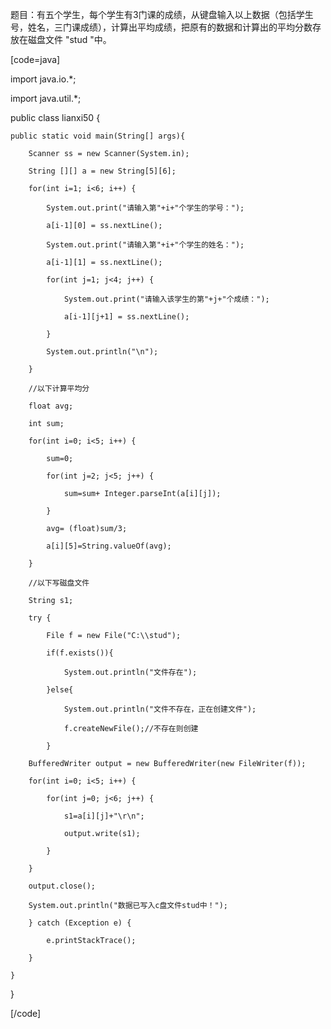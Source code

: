 题目：有五个学生，每个学生有3门课的成绩，从键盘输入以上数据（包括学生号，姓名，三门课成绩），计算出平均成绩，把原有的数据和计算出的平均分数存放在磁盘文件 "stud "中。
[code=java]
import java.io.*; 
import java.util.*;
public class lianxi50 { 
	public static void main(String[] args){ 
		Scanner ss = new Scanner(System.in);
		String [][] a = new String[5][6];
		for(int i=1; i<6; i++) {
			System.out.print("请输入第"+i+"个学生的学号：");
			a[i-1][0] = ss.nextLine();
			System.out.print("请输入第"+i+"个学生的姓名：");
			a[i-1][1] = ss.nextLine();
			for(int j=1; j<4; j++) {
				System.out.print("请输入该学生的第"+j+"个成绩：");
				a[i-1][j+1] = ss.nextLine();
			}
			System.out.println("\n");
		}
		//以下计算平均分
		float avg;
		int sum;
		for(int i=0; i<5; i++) {
			sum=0;
			for(int j=2; j<5; j++) {
				sum=sum+ Integer.parseInt(a[i][j]);
			}
			avg= (float)sum/3;
			a[i][5]=String.valueOf(avg);
		}
		//以下写磁盘文件 
		String s1; 
		try { 
			File f = new File("C:\\stud"); 
			if(f.exists()){ 
				System.out.println("文件存在"); 
			}else{ 
				System.out.println("文件不存在，正在创建文件"); 
				f.createNewFile();//不存在则创建 
			} 
		BufferedWriter output = new BufferedWriter(new FileWriter(f)); 
		for(int i=0; i<5; i++) {
			for(int j=0; j<6; j++) {
				s1=a[i][j]+"\r\n";
				output.write(s1);    
			}
		}
		output.close(); 
		System.out.println("数据已写入c盘文件stud中！");
		} catch (Exception e) { 
			e.printStackTrace(); 
		} 
	}
}
[/code]
